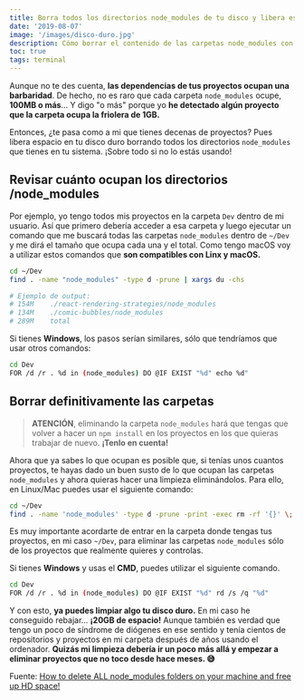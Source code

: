 ```yaml
---
title: Borra todos los directorios node_modules de tu disco y libera espacio
date: '2019-08-07'
image: '/images/disco-duro.jpg'
description: Cómo borrar el contenido de las carpetas node_modules con las dependencias de tus proyectos para liberar espacio en tu disco
toc: true
tags: terminal
---
```


Aunque no te des cuenta, **las dependencias de tus proyectos ocupan una barbaridad**. De hecho, no es raro que cada carpeta `node_modules` ocupe, **100MB o más**... Y digo "o más" porque yo **he detectado algún proyecto que la carpeta ocupa la friolera de 1GB.**

Entonces, ¿te pasa como a mi que tienes decenas de proyectos? Pues libera espacio en tu disco duro borrando todos los directorios `node_modules` que tienes en tu sistema. ¡Sobre todo si no lo estás usando!

## Revisar cuánto ocupan los directorios /node_modules

Por ejemplo, yo tengo todos mis proyectos en la carpeta `Dev` dentro de mi usuario. Así que primero debería acceder a esa carpeta y luego ejecutar un comando que me buscará todas las carpetas `node_modules` dentro de `~/Dev` y me dirá el tamaño que ocupa cada una y el total. Como tengo macOS voy a utilizar estos comandos que **son compatibles con Linx y macOS.**

```bash
cd ~/Dev
find . -name "node_modules" -type d -prune | xargs du -chs

# Ejemplo de output:
# 154M    ./react-rendering-strategies/node_modules
# 134M    ./comic-bubbles/node_modules
# 289M    total
```

Si tienes **Windows**, los pasos serían similares, sólo que tendríamos que usar otros comandos:

```bash
cd Dev
FOR /d /r . %d in (node_modules) DO @IF EXIST "%d" echo %d"
```

## Borrar definitivamente las carpetas

> **ATENCIÓN**, eliminando la carpeta `node_modules` hará que tengas que volver a hacer un `npm install` en los proyectos en los que quieras trabajar de nuevo. **¡Tenlo en cuenta!**

Ahora que ya sabes lo que ocupan es posible que, si tenías unos cuantos proyectos, te hayas dado un buen susto de lo que ocupan las carpetas `node_modules` y ahora quieras hacer una limpieza eliminándolos. Para ello, en Linux/Mac puedes usar el siguiente comando:

```bash
cd ~/Dev
find . -name 'node_modules' -type d -prune -print -exec rm -rf '{}' \;
```

Es muy importante acordarte de entrar en la carpeta donde tengas tus proyectos, en mi caso `~/Dev`, para eliminar las carpetas `node_modules` sólo de los proyectos que realmente quieres y controlas.

Si tienes **Windows** y usas el **CMD**, puedes utilizar el siguiente comando.

```bash
cd Dev
FOR /d /r . %d in (node_modules) DO @IF EXIST "%d" rd /s /q "%d"
```

Y con esto, **ya puedes limpiar algo tu disco duro.** En mi caso he conseguido rebajar... **¡20GB de espacio!** Aunque también es verdad que tengo un poco de síndrome de diógenes en ese sentido y tenía cientos de repositorios y proyectos en mi carpeta después de años usando el ordenador. **Quizás mi limpieza debería ir un poco más allá y empezar a eliminar proyectos que no toco desde hace meses. 😅**

Fuente: [How to delete ALL node_modules folders on your machine and free up HD space!](https://dev.to/trilon/how-to-delete-all-nodemodules-folders-on-your-machine-43dh)


